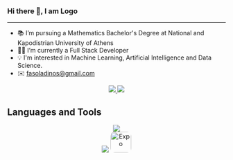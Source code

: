 ### Hi there 👋, I am Logo

<hr>

- 📚 I’m pursuing a Mathematics Bachelor's Degree at National and Kapodistrian University of Athens
- 👨‍💻 I’m currently a Full Stack Developer
- 💡 I'm interested in Machine Learning, Artificial Intelligence and Data Science.
- ✉️ fasoladinos@gmail.com

<div align="center">
  <a href="fasoladinos@gmail.com">
    <img src="https://img.shields.io/badge/Gmail-333333?style=for-the-badge&logo=gmail&logoColor=red" />
  </a><a href="https://www.linkedin.com/in/logothetis-fakinos-37241628a/" target="_blank"><img src="https://img.shields.io/badge/LinkedIn-0077B5?style=for-the-badge&logo=linkedin&logoColor=white" target="_blank" />
  </a>
</div>

## Languages and Tools

<div align="center">
  <div style="justify-self: center;">
  <div style="justify-self: center;">
  <img src="https://skillicons.dev/icons?i=html,css,sass,js,ts,github,git,figma,express" />
  </div>

  <div style="justify-self: center;">
  <img src="https://skillicons.dev/icons?i=react,matlab,postgres,prisma,python,latex,astro,nodejs,next" />
  <img style="border-radius: 10px;" src="https://avatars.githubusercontent.com/u/12504344?s=200&v=4" alt="Expo" width="48" height="48"/>
  </div>
  </div>
<div align="center">
